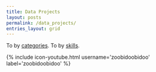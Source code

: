 ```yaml
---
title: Data Projects
layout: posts
permalink: /data_projects/
entries_layout: grid
---
```


To by [categories].
To by [skills].



{% include icon-youtube.html username='zoobidoobidoo' label='zoobidoobidoo' %}


[categories]: ./categories
[skills]: ./skills